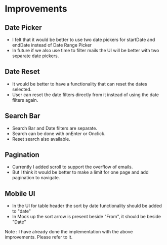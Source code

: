 # Improvements

## Date Picker
- I felt that it would be better to use two date pickers for startDate and endDate instead of Date Range Picker
- In future if we also use time to filter mails the UI will be better with two separate date pickers.

## Date Reset
- It would be better to have a functionality that can reset the dates selected.
- User can reset the date filters directly from it instead of using the date filters again.

## Search Bar
- Search Bar and Date filters are separate.
- Search can be done with onEnter or Onclick.
- Reset search also available.

## Pagination
- Currently I added scroll to support the overflow of emails.
- But I think it would be better to make a limit for one page and add pagination to navigate.

## Mobile UI
- In the UI for table header the sort by date functionality should be added to "date"
- In Mock up the sort arrow is present beside "From", it should be beside "Date"

Note : I have already done the implementation with the above improvements. Please refer to it.